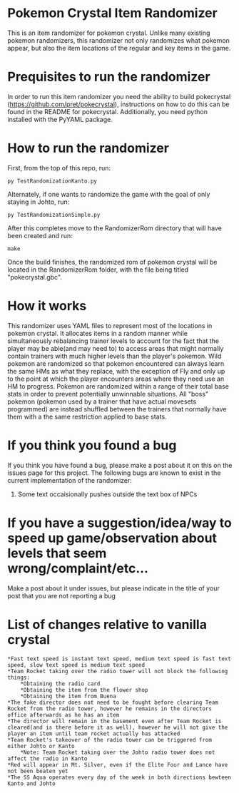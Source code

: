 # Pokemon Crystal Item Randomizer
This is an item randomizer for pokemon crystal. Unlike many existing pokemon randomizers, this randomizer not only randomizes what pokemon appear, but also the item locations of the regular and key items in the game.

# Prequisites to run the randomizer
In order to run this item randomizer you need the ability to build pokecrystal (https://github.com/pret/pokecrystal), instructions on how to do this can be found in the README for pokecrystal. Additionally, you need python installed with the PyYAML package.

# How to run the randomizer
First, from the top of this repo, run:
```
py TestRandomizationKanto.py
```
Alternately, if one wants to randomize the game with the goal of only staying in Johto, run:
```
py TestRandomizationSimple.py
```
After this completes move to the RandomizerRom directory that will have been created and run:
```
make
```
Once the build finishes, the randomized rom of pokemon crystal will be located in the RandomizerRom folder, with the file being titled "pokecrystal.gbc".

# How it works
This randomizer uses YAML files to represent most of the locations in pokemon crystal. It allocates items in a random manner while simultaneously rebalancing trainer levels to account for the fact that the player may be able(and may need to) to access areas that might normally contain trainers with much higher levels than the player's pokemon. Wild pokemon are randomized so that pokemon encountered can always learn the same HMs as what they replace, with the exception of Fly and only up to the point at which the player encounters areas where they need use an HM to progress. Pokemon are randomized within a range of their total base stats in order to prevent potentially unwinnable situations. All "boss" pokemon (pokemon used by a trainer that have actual movesets programmed) are instead shuffled between the trainers that normally have them with a the same restriction applied to base stats.

# If you think you found a bug
If you think you have found a bug, please make a post about it on this on the issues page for this project. The following bugs are known to exist in the current implementation of the randomizer:
1. Some text occaisionally pushes outside the text box of NPCs

# If you have a suggestion/idea/way to speed up game/observation about levels that seem wrong/complaint/etc...
Make a post about it under issues, but please indicate in the title of your post that you are not reporting a bug

# List of changes relative to vanilla crystal
	*Fast text speed is instant text speed, medium text speed is fast text speed, slow text speed is medium text speed
	*Team Rocket taking over the radio tower will not block the following things:
		*Obtaining the radio card
		*Obtaining the item from the flower shop
		*Obtaining the item from Buena
	*The fake director does not need to be fought before clearing Team Rocket from the radio tower, however he remains in the directors office afterwards as he has an item
	*The director will remain in the basement even after Team Rocket is cleared(and is there before it as well), however he will not give the player an item until team rocket actually has attacked
	*Team Rocket's takeover of the radio tower can be triggered from either Johto or Kanto
		*Note: Team Rocket taking over the Johto radio tower does not affect the radio in Kanto
	*Red will appear in Mt. Silver, even if the Elite Four and Lance have not been beaten yet
	*The SS Aqua operates every day of the week in both directions bewteen Kanto and Johto